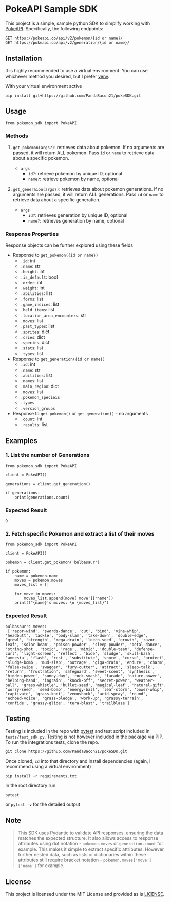 # PokeAPI Sample SDK

This project is a simple, sample python SDK to simplify working with [PokeAPI](https://pokeapi.co/docs/v2#info). Specifically, the following endpoints:

```
GET https://pokeapi.co/api/v2/pokemon/{id or name}/
GET https://pokeapi.co/api/v2/generation/{id or name}/
```

## Installation

It is highly recommended to use a virtual environment. You can use whichever method you desired, but I prefer [venv](https://docs.python.org/3/library/venv.html).

With your virtual environment active

```
pip install git+https://github.com/PandaBacon21/pokeSDK.git
```

## Usage

```
from pokemon_sdk import PokeAPI
```

### Methods

1. `get_pokemon(args?)`: retrieves data about pokemon. If no arguments are passed, it will return ALL pokemon. Pass `id` or `name` to retrieve data about a specific pokemon.

   - `args`
     - `id?`: retrieve pokemon by unique ID, optional
     - `name?`: retrieve pokemon by name, optional

2. `get_generaion(args?)`: retrieves data about pokemon generations. If no arguments are passed, it will return ALL generations. Pass `id` or `name` to retrieve data about a specific generation.

   - `args`
     - `id?`: retrieves generation by unique ID, optional
     - `name?`: retrieves generation by name, optional

### Response Properties

Response objects can be further explored using these fields

- Response to `get_pokemon({id or name})`
  - `.id`: int
  - `.name`: str
  - `.height`: int
  - `.is_default`: bool
  - `.order`: int
  - `.weight`: int
  - `.abilities`: list
  - `.forms`: list
  - `.game_indices`: list
  - `.held_items`: list
  - `.location_area_encounters`: str
  - `.moves`: list
  - `.past_types`: list
  - `.sprites`: dict
  - `.cries`: dict
  - `.species`: dict
  - `.stats`: list
  - `.types`: list
- Response to `get_generation({id or name})`
  - `.id`: int
  - `.name`: str
  - `.abilities`: list
  - `.names`: list
  - `.main_region`: dict
  - `.moves`: list
  - `.pokemon_specieis`
  - `.types`
  - `.version_groups`
- Response to `get_pokemon()` or `get_generation()` - no arguments
  - `.count`: int
  - `.results`: list

## Examples

### 1. List the number of Generations

```
from pokemon_sdk import PokeAPI

client = PokeAPI()

generations = client.get_generation()

if generations:
    print(generations.count)
```

### Expected Result

```
9
```

### 2. Fetch specific Pokemon and extract a list of their moves

```
from pokemon_sdk import PokeAPI

client = PokeAPI()

pokemon = client.get_pokemon('bulbasaur')

if pokemon:
    name = pokemon.name
    moves = pokemon.moves
    moves_list = []

    for move in moves:
        moves_list.append(move['move']['name'])
    print(f"{name}'s moves: \n {moves_list}")

```

### Expected Result

```
bulbasaur's moves:
 ['razor-wind', 'swords-dance', 'cut', 'bind', 'vine-whip', 'headbutt', 'tackle', 'body-slam', 'take-down', 'double-edge', 'growl', 'strength', 'mega-drain', 'leech-seed', 'growth', 'razor-leaf', 'solar-beam', 'poison-powder', 'sleep-powder', 'petal-dance', 'string-shot', 'toxic', 'rage', 'mimic', 'double-team', 'defense-curl', 'light-screen', 'reflect', 'bide', 'sludge', 'skull-bash', 'amnesia', 'flash', 'rest', 'substitute', 'snore', 'curse', 'protect', 'sludge-bomb', 'mud-slap', 'outrage', 'giga-drain', 'endure', 'charm', 'false-swipe', 'swagger', 'fury-cutter', 'attract', 'sleep-talk', 'return', 'frustration', 'safeguard', 'sweet-scent', 'synthesis', 'hidden-power', 'sunny-day', 'rock-smash', 'facade', 'nature-power', 'helping-hand', 'ingrain', 'knock-off', 'secret-power', 'weather-ball', 'grass-whistle', 'bullet-seed', 'magical-leaf', 'natural-gift', 'worry-seed', 'seed-bomb', 'energy-ball', 'leaf-storm', 'power-whip', 'captivate', 'grass-knot', 'venoshock', 'acid-spray', 'round', 'echoed-voice', 'grass-pledge', 'work-up', 'grassy-terrain', 'confide', 'grassy-glide', 'tera-blast', 'trailblaze']
```

## Testing

Testing is included in the repo with [pytest](https://docs.pytest.org/en/stable/) and test script included in `tests/test_sdk.py`. Testing is not however included in the package via PIP. To run the integrations tests, clone the repo.

```
git clone https://github.com/PandaBacon21/pokeSDK.git
```

Once cloned, `cd` into that directory and install dependencies (again, I recommend using a virtual environment)

```
pip install -r requirements.txt
```

In the root directory run

```
pytest
```

or `pytest -v` for the detailed output

## Note

> This SDK uses Pydantic to validate API responses, ensuring the data matches the expected structure. It also allows access to response attributes using dot notation - `pokemon.moves` or `generation.count` for example. This makes it simple to extract specific attributes. However, further nested data, such as lists or dictionaries within these attributes still require bracket notation - `pokemon.moves['move']['name']` for example.

## License

This project is licensed under the MIT License and provided as is [LICENSE](LICENSE).
